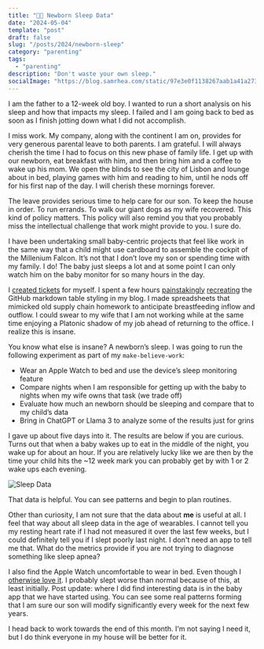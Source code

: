 ```yaml
---
title: "👶😴 Newborn Sleep Data"
date: "2024-05-04"
template: "post"
draft: false
slug: "/posts/2024/newborn-sleep"
category: "parenting"
tags:
  - "parenting"
description: "Don't waste your own sleep."
socialImage: "https://blog.samrhea.com/static/97e3e0f1138267aab1a41a27307af5fb/18ee2/photo.avif"
---
```


I am the father to a 12-week old boy. I wanted to run a short analysis on his sleep and how that impacts my sleep. I failed and I am going back to bed as soon as I finish jotting down what I did not accomplish.

I miss work. My company, along with the continent I am on, provides for very generous parental leave to both parents. I am grateful. I will always cherish the time I had to focus on this new phase of family life. I get up with our newborn, eat breakfast with him, and then bring him and a coffee to wake up his mom. We open the blinds to see the city of Lisbon and lounge about in bed, playing games with him and reading to him, until he nods off for his first nap of the day. I will cherish these mornings forever.

The leave provides serious time to help care for our son. To keep the house in order. To run errands. To walk our giant dogs as my wife recovered. This kind of policy matters. This policy will also remind you that you probably miss the intellectual challenge that work might provide to you. I sure do.

I have been undertaking small baby-centric projects that feel like work in the same way that a child might use cardboard to assemble the cockpit of the Millenium Falcon. It’s not that I don’t love my son or spending time with my family. I do! The baby just sleeps a lot and at some point I can only watch him on the baby monitor for so many hours in the day.

I [created tickets](https://github.com/TownLake/blog-samrhea/issues) for myself. I spent a few hours [painstakingly](https://github.com/TownLake/blog-samrhea/pull/119/commits/3dd92ae69161c388e4423769abed5f1255502bbe) [recreating](https://github.com/TownLake/blog-samrhea/commit/f0f08fdbc200f22b9d83c83f1dfaa771867fc78a) the GitHub markdown table styling in my blog. I made spreadsheets that mimicked old supply chain homework to anticipate breastfeeding inflow and outflow. I could swear to my wife that I am not working while at the same time enjoying a Platonic shadow of my job ahead of returning to the office. I realize this is insane.

You know what else is insane? A newborn’s sleep. I was going to run the following experiment as part of my `make-believe-work`:

* Wear an Apple Watch to bed and use the device’s sleep monitoring feature
* Compare nights when I am responsible for getting up with the baby to nights when my wife owns that task (we trade off)
* Evaluate how much an newborn should be sleeping and compare that to my child’s data
* Bring in ChatGPT or Llama 3 to analyze some of the results just for grins

I gave up about five days into it. The results are below if you are curious. Turns out that when a baby wakes up to eat in the middle of the night, you wake up for about an hour. If you are relatively lucky like we are then by the time your child hits the ~12 week mark you can probably get by with 1 or 2 wake ups each evening.

![Sleep Data](./media/sleep-data.png)

That data is helpful. You can see patterns and begin to plan routines.

Other than curiosity, I am not sure that the data about **me** is useful at all. I feel that way about all sleep data in the age of wearables. I cannot tell you my resting heart rate if I had not measured it over the last few weeks, but I could definitely tell you if I slept poorly last night. I don't need an app to tell me that. What do the metrics provide if you are not trying to diagnose something like sleep apnea?

I also find the Apple Watch uncomfortable to wear in bed. Even though I [otherwise love it](https://blog.samrhea.com/posts/2024/apple-mechanical-watch). I probably slept worse than normal because of this, at least initially. Post update: where I did find interesting data is in the baby app that we have started using. You can see some real patterns forming that I am sure our son will modify significantly every week for the next few years.

I head back to work towards the end of this month. I'm not saying I need it, but I do think everyone in my house will be better for it.